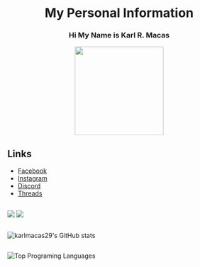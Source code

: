 <h1 align="center"> My Personal Information </h1>
<h3 align="center">Hi My Name is Karl R. Macas</h3>
<p align="center"><img src="https://github.com/karlmacas29/karlmacas29/assets/83496597/a7af9c63-d85c-41ec-84f4-02f791018457" width="200" heigth="400"></p>

## Links

- <a href="https://web.facebook.com/official.karlr.29">Facebook</a>
- <a href="https://www.instagram.com/karlmacas/?fbclid=IwAR3AfDvwSJT7m1vy4rRm7jifFbXWHWPPil-5GmoN8aHk2WAOiMVgB37BINk">Instagram</a>
- <a href="https://discordapp.com/users/Ggmacas#2026">Discord</a>
- <a href="https://www.threads.net/@karlmacas">Threads</a>

##

![](https://hit.yhype.me/github/profile?user_id=83496597)
![](https://komarev.com/ghpvc/?username=karlmacas29&color=blueviolet)

##

![karlmacas29's GitHub stats](https://github-readme-stats.vercel.app/api?username=karlmacas29&show_icons=true&theme=dracula)

##

![Top Programing Languages](https://github-readme-stats.vercel.app/api/top-langs/?username=karlmacas29&layout=pie)

